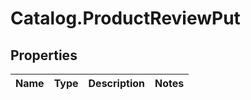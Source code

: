 # Catalog.ProductReviewPut

## Properties
Name | Type | Description | Notes
------------ | ------------- | ------------- | -------------
